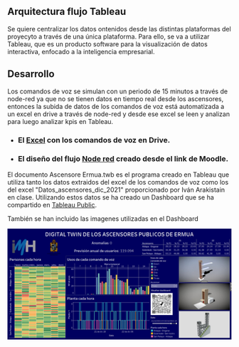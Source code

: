 ## Arquitectura flujo Tableau

Se quiere centralizar los datos ontenidos desde las distintas plataformas del proyecyto a través de una única plataforma. Para ello, se va a utilizar Tableau, que es un producto software para la visualización de datos interactiva, enfocado a la inteligencia empresarial.

## Desarrollo

Los comandos de voz se simulan con un periodo de 15 minutos a través de node-red ya que no se tienen datos en tiempo real desde los ascensores, entonces la subida de datos de los comandos de voz está automatizada a un excel en drive a través de node-red y desde ese excel se leen y analizan para luego analizar kpis en Tableau.

* ### El [Excel](https://docs.google.com/spreadsheets/d/1DuhQhVBs4jBqO62ucJH18hLz-siLDMmFLaAkOy_AL4A/edit#gid=956814287) con los comandos de voz en Drive.

* ### El diseño del flujo [Node red](https://8tomf0.stackhero-network.com/admin/#flow/e5135e566cac99ad) creado desde el link de Moodle.

El documento Ascensore Ermua.twb es el programa creado en Tableau que utiliza tanto los datos extraidos del excel de los comandos de voz como los del excel "Datos_ascensores_dic_2021" proporcionado por Iván Arakistain en clase. 
Utilizando estos datos se ha creado un Dashboard que se ha compartido en [Tableau Public](https://public.tableau.com/views/AscensoresErmua/DIGITALTWINDELOSASCENSORESPUBLICOSDEERMUA?:language=es-ES&publish=yes&:display_count=n&:origin=viz_share_link:showVizHome=no#1).

También se han incluido las imagenes utilizadas en el Dashboard

![alt text](https://github.com/InigoZalaya/Proyecto-Tecnologias-Industriales/blob/main/Tableau/Dashboard.PNG)
